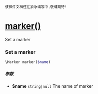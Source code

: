     该微件文档还在紧急编写中,敬请期待!
[marker()](http://twinh.github.com/widget/api/marker)
=====================================================

Set a marker

### Set a marker
```php
\Marker marker($name)
```

##### 参数
* **$name** `string|null` The name of marker

